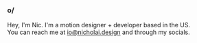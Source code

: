 ### <b>o/</b>

Hey, I'm Nic. I'm a motion designer + developer based in the US.<br>
You can reach me at [io@nicholai.design](mailto:io@nicholai.design) and through my socials.<br>

<!--<a href="https://twitter.com/nicholaidesign"><img src="assets/Twitter.png" width=30></a> &nbsp; <a href="https://be.net/nicholaidesign"><img src="assets/Behance.png" width=30></a> &nbsp; <a href="https://youtube.com/enwash"><img src="assets/Youtube.png" width=30></a>-->

